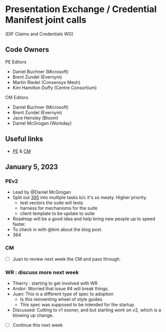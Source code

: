 # Presentation Exchange / Credential Manifest joint calls

(DIF Claims and Credentials WG)

## Code Owners

PE Editors

- Daniel Buchner (Microsoft)
- Brent Zundel (Evernym)
- Martin Riedel (Consensys Mesh)
- Kim Hamilton Duffy (Centre Consortium)

CM Editors

- Daniel Buchner (Microsoft)
- Brent Zundel (Evernym)
- Jace Hensley (Bloom)
- Daniel McGrogan (Workday)

## Useful links

- [PE](https://identity.foundation/presentation-exchange/) & [CM](https://identity.foundation/credential-manifest/)

## January 5, 2023

### PEv2

- Lead by @Daniel McGrogan
- Split out
  [395](https://github.com/decentralized-identity/presentation-exchange/issues/395)
  into multiple tasks b/c it's so meaty. Higher priority.
  - test vectors the suite will tests
  - harness for mechanisms for the suite
  - client template to be update to suite
- Roadmap will be a good idea and help bring new people up to speed faster.
- To check in with @kim about the blog post.
- 364

### CM

- [ ] Juan to review next week the CM and pass through.

### WR : discuss more next week

- Thierry : starting to get involved with WR
- Andor: Worried that issue #4 will break things.
- Juan: This is a different type of spec to adoption
  - Is this reinventing wheel of style guides
  - This spec was supposed to be intended for the startup.
- Discussed: Cutting to v1 sooner, and but starting work on v2, which is a
  blowing up change.
- [ ] Continue this next week
